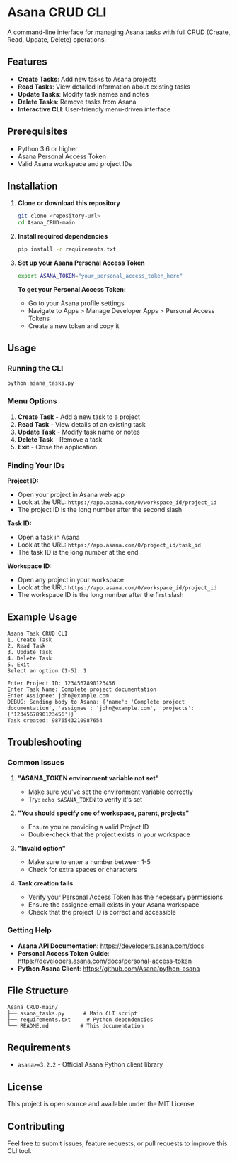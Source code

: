 # Asana CRUD CLI

A command-line interface for managing Asana tasks with full CRUD (Create, Read, Update, Delete) operations.

## Features

- **Create Tasks**: Add new tasks to Asana projects
- **Read Tasks**: View detailed information about existing tasks
- **Update Tasks**: Modify task names and notes
- **Delete Tasks**: Remove tasks from Asana
- **Interactive CLI**: User-friendly menu-driven interface

## Prerequisites

- Python 3.6 or higher
- Asana Personal Access Token
- Valid Asana workspace and project IDs

## Installation

1. **Clone or download this repository**
   ```bash
   git clone <repository-url>
   cd Asana_CRUD-main
   ```

2. **Install required dependencies**
   ```bash
   pip install -r requirements.txt
   ```

3. **Set up your Asana Personal Access Token**
   ```bash
   export ASANA_TOKEN="your_personal_access_token_here"
   ```
   
   **To get your Personal Access Token:**
   - Go to your Asana profile settings
   - Navigate to Apps > Manage Developer Apps > Personal Access Tokens
   - Create a new token and copy it

## Usage

### Running the CLI

```bash
python asana_tasks.py
```

### Menu Options

1. **Create Task** - Add a new task to a project
2. **Read Task** - View details of an existing task
3. **Update Task** - Modify task name or notes
4. **Delete Task** - Remove a task
5. **Exit** - Close the application

### Finding Your IDs

**Project ID:**
- Open your project in Asana web app
- Look at the URL: `https://app.asana.com/0/workspace_id/project_id`
- The project ID is the long number after the second slash

**Task ID:**
- Open a task in Asana
- Look at the URL: `https://app.asana.com/0/project_id/task_id`
- The task ID is the long number at the end

**Workspace ID:**
- Open any project in your workspace
- Look at the URL: `https://app.asana.com/0/workspace_id/project_id`
- The workspace ID is the long number after the first slash

## Example Usage

```
Asana Task CRUD CLI
1. Create Task
2. Read Task
3. Update Task
4. Delete Task
5. Exit
Select an option (1-5): 1

Enter Project ID: 1234567890123456
Enter Task Name: Complete project documentation
Enter Assignee: john@example.com
DEBUG: Sending body to Asana: {'name': 'Complete project documentation', 'assignee': 'john@example.com', 'projects': ['1234567890123456']}
Task created: 9876543210987654
```

## Troubleshooting

### Common Issues

1. **"ASANA_TOKEN environment variable not set"**
   - Make sure you've set the environment variable correctly
   - Try: `echo $ASANA_TOKEN` to verify it's set

2. **"You should specify one of workspace, parent, projects"**
   - Ensure you're providing a valid Project ID
   - Double-check that the project exists in your workspace

3. **"Invalid option"**
   - Make sure to enter a number between 1-5
   - Check for extra spaces or characters

4. **Task creation fails**
   - Verify your Personal Access Token has the necessary permissions
   - Ensure the assignee email exists in your Asana workspace
   - Check that the project ID is correct and accessible

### Getting Help

- **Asana API Documentation**: https://developers.asana.com/docs
- **Personal Access Token Guide**: https://developers.asana.com/docs/personal-access-token
- **Python Asana Client**: https://github.com/Asana/python-asana

## File Structure

```
Asana_CRUD-main/
├── asana_tasks.py      # Main CLI script
├── requirements.txt     # Python dependencies
└── README.md          # This documentation
```

## Requirements

- `asana>=3.2.2` - Official Asana Python client library

## License

This project is open source and available under the MIT License.

## Contributing

Feel free to submit issues, feature requests, or pull requests to improve this CLI tool.